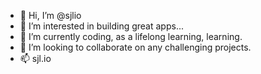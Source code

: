 - 👋 Hi, I’m @sjlio
- 👀 I’m interested in building great apps...
- 🌱 I’m currently coding, as a lifelong learning, learning. 
- 💞️ I’m looking to collaborate on any challenging projects.
- 📫 sjl.io

<!---
sjlio/sjlio is a ✨ special ✨ repository because its `README.md` (this file) appears on your GitHub profile.
You can click the Preview link to take a look at your changes.
--->
